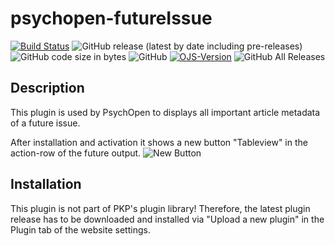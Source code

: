 # psychopen-futureIssue

[![Build Status](https://travis-ci.com/leibniz-psychology/psychopen-futureIssue.svg?branch=master)](https://travis-ci.com/leibniz-psychology/psychopen-futureIssue)
![GitHub release (latest by date including pre-releases)](https://img.shields.io/github/v/release/leibniz-psychology/psychopen-futureIssue?include_prereleases&label=latest%20release)
![GitHub code size in bytes](https://img.shields.io/github/languages/code-size/leibniz-psychology/psychopen-futureIssue)
![GitHub](https://img.shields.io/github/license/leibniz-psychology/psychopen-futureIssue)
[![OJS-Version](https://img.shields.io/badge/pkp--ojs-3.2--x-brightgreen)](https://github.com/pkp/ojs/tree/stable-3_2_1)
![GitHub All Releases](https://img.shields.io/github/downloads/leibniz-psychology/psychopen-futureIssue/total)

## Description
This plugin is used by PsychOpen to displays all important article metadata of a future issue.

After installation and activation it shows a new button "Tableview" in the action-row of the future output.
![New Button](https://user-images.githubusercontent.com/7657717/99265966-93498480-2822-11eb-9f44-518d1898f6d3.jpg)

## Installation
This plugin is not part of PKP's plugin library! Therefore, the latest plugin release has to be downloaded and installed
via "Upload a new plugin" in the Plugin tab of the website settings.

